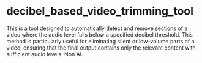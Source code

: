 # decibel_based_video_trimming_tool
This is a tool designed to automatically detect and remove sections of a video where the audio level falls below a specified decibel threshold. This method is particularly useful for eliminating silent or low-volume parts of a video, ensuring that the final output contains only the relevant content with sufficient audio levels. Non AI.
